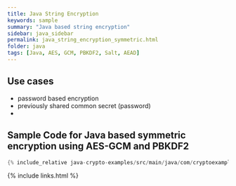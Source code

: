 ```yaml
---
title: Java String Encryption
keywords: sample
summary: "Java based string encryption"
sidebar: java_sidebar
permalink: java_string_encryption_symmetric.html
folder: java
tags: [Java, AES, GCM, PBKDF2, Salt, AEAD]
---
```


## Use cases

- password based encryption
- previously shared common secret (password)
- 

## Sample Code for Java based symmetric encryption using AES-GCM and PBKDF2

```java
{% include_relative java-crypto-examples/src/main/java/com/cryptoexamples/java/ExampleStringEncryptionInOneMethod.java %}
```



{% include links.html %}
